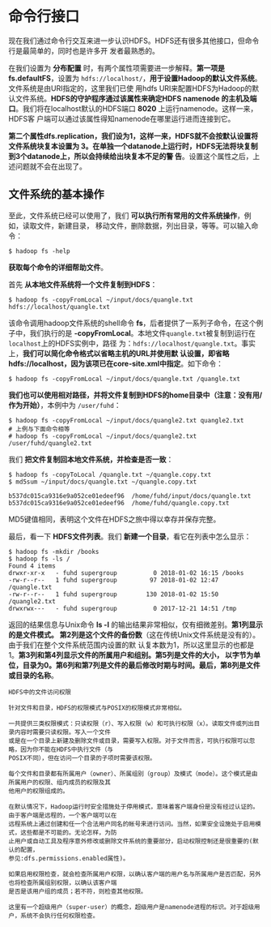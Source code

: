 命令行接口
================================================================================
现在我们通过命令行交互来进一步认识HDFS。HDFS还有很多其他接口，但命令行是最简单的，同时也是许多开
发者最熟悉的。

在我们设置为 **分布配置** 时，有两个属性项需要进一步解释。**第一项是fs.defaultFS**，设置为
`hdfs://localhost/`，**用于设置Hadoop的默认文件系统**。文件系统是由URI指定的，这里我们已使
用hdfs URI来配置HDFS为Hadoop的默认文件系统。**HDFS的守护程序通过该属性来确定HDFS namenode
的主机及端口**。我们将在localhost默认的HDFS端口 **8020** 上运行namenode。这样一来，HDFS客
户端可以通过该属性得知namenode在哪里运行进而连接到它。

**第二个属性dfs.replication，我们设为1，这样一来，HDFS就不会按默认设置将文件系统块复本设置为
3。在单独一个datanode上运行时，HDFS无法将块复制到3个datanode上，所以会持续给出块复本不足的警
告**。设置这个属性之后，上述问题就不会在出现了。

## 文件系统的基本操作
至此，文件系统已经可以使用了，我们 **可以执行所有常用的文件系统操作**，例如，读取文件，新建目录，
移动文件，删除数据，列出目录，等等。可以输入命令：
```shell
$ hadoop fs -help
```
**获取每个命令的详细帮助文件**。

首先 **从本地文件系统将一个文件复制到HDFS**：
```shell
$ hadoop fs -copyFromLocal ~/input/docs/quangle.txt hdfs://localhost/quangle.txt
```
该命令调用hadoop文件系统的shell命令 **fs**，后者提供了一系列子命令，在这个例子中，我们执行的是
 **-copyFromLocal**。本地文件`quangle.txt`被复制到运行在`localhost`上的HDFS实例中，路径
 为：`hdfs://localhost/quangle.txt`。事实上，**我们可以简化命令格式以省略主机的URL并使用默
 认设置，即省略hdfs://localhost，因为该项已在core-site.xml中指定**。如下命令：
```shell
$ hadoop fs -copyFromLocal ~/input/docs/quangle.txt /quangle.txt
```
**我们也可以使用相对路径，并将文件复制到HDFS的home目录中（注意：没有用/作为开始）**，本例中为
`/user/fuhd`：
```shell
$ hadoop fs -copyFromLocal ~/input/docs/quangle2.txt quangle2.txt
# 上例与下面命令相等
# hadoop fs -copyFromLocal ~/input/docs/quangle2.txt /user/fuhd/quangle2.txt
```
我们 **把文件复制回本地文件系统，并检查是否一致**：
```shell
$ hadoop fs -copyToLocal /quangle.txt ~/quangle.copy.txt
$ md5sum ~/input/docs/quangle.txt ~/quangle.copy.txt

b537dc015ca9316e9a052ce01edeef96  /home/fuhd/input/docs/quangle.txt
b537dc015ca9316e9a052ce01edeef96  /home/fuhd/quangle.copy.txt
```
MD5键值相同，表明这个文件在HDFS之旅中得以幸存并保存完整。

最后，看一下 **HDFS文件列表**。我们 **新建一个目录**，看它在列表中怎么显示：
```shell
$ hadoop fs -mkdir /books
$ hadoop fs -ls /
Found 4 items
drwxr-xr-x   - fuhd supergroup          0 2018-01-02 16:15 /books
-rw-r--r--   1 fuhd supergroup         97 2018-01-02 12:47 /quangle.txt
-rw-r--r--   1 fuhd supergroup        130 2018-01-02 15:50 /quangle2.txt
drwxrwx---   - fuhd supergroup          0 2017-12-21 14:51 /tmp
```
返回的结果信息与Unix命令 **ls -l** 的输出结果非常相似，仅有细微差别。**第1列显示的是文件模式。
第2列是这个文件的备份数**（这在传统Unix文件系统是没有的）。由于我们在整个文件系统范围内设置的默
认复本数为1，所以这里显示的也都是1。**第3列和第4列显示文件的所属用户和组别。第5列是文件的大小，
以字节为单位，目录为0。第6列和第7列是文件的最后修改时期与时间。最后，第8列是文件或目录的名称**。
```
HDFS中的文件访问权限

针对文件和目录，HDFS的权限模式与POSIX的权限模式非常相似。

一共提供三类权限模式：只读权限（r）、写入权限（w）和可执行权限（x）。读取文件或列出目录内容时需要只读权限。写入一个文件
或是在一个目录上新建及删除文件或目录，需要写入权限。对于文件而言，可执行权限可以忽略，因为你不能在HDFS中执行文件（与
POSIX不同），但在访问一个目录的子项时需要该权限。

每个文件和目录都有所属用户（owner）、所属组别（group）及模式（mode）。这个模式是由所属用户的权限、组内成员的权限及其
他用户的权限组成的。

在默认情况下，Hadoop运行时安全措施处于停用模式，意味着客户端身份是没有经过认证的。由于客户端是远程的，一个客户端可以在
远程系统上通过创建和任一个合法用户同名的帐号来进行访问。当然，如果安全设施处于启用模式，这些都是不可能的。无论怎样，为防
止用户或自动工具及程序意外修改或删除文件系统的重要部分，启动权限控制还是很重要的(默认的配置，
参见:dfs.permissions.enabled属性)。

如果启用权限检查，就会检查所属用户权限，以确认客户端的用户名与所属用户是否匹配，另外也将检查所属组别权限，以确认该客户端
是否是该用户组的成员；若不符，则检查其他权限。

这里有一个超级用户（super-user）的概念，超级用户是namenode进程的标识。对于超级用户，系统不会执行任何权限检查。
```
